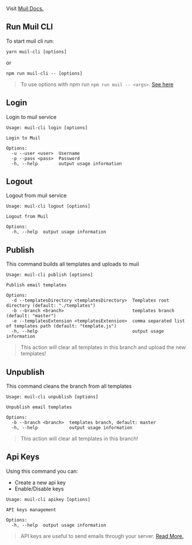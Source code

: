 Visit [Muil Docs.](https://docs.muil.io)

## Run Muil CLI

To start muil cli run:

```
yarn muil-cli [options]
```

or

```
npm run muil-cli -- [options]
```

> To use options with npm run `npm run muil -- <args>`. [See here](https://docs.npmjs.com/cli/run-script)

## Login

Login to muil service

```
Usage: muil-cli login [options]

Login to Muil

Options:
  -u --user <user>  Username
  -p --pass <pass>  Password
  -h, --help        output usage information
```

## Logout

Logout from muil service

```
Usage: muil-cli logout [options]

Logout from Muil

Options:
  -h, --help  output usage information
```

## Publish

This command builds all templates and uploads to muil

```
Usage: muil-cli publish [options]

Publish email templates

Options:
  -d --templatesDirectory <templatesDirectory>  Templates root directory (default: "./templates")
  -b --branch <branch>                          templates branch (default: "master")
  -e --templatesExtension <templatesExtension>  comma separated list of templates path (default: "template.js")
  -h, --help                                    output usage information
```

> This action will clear all templates in this branch and upload the new templates!

## Unpublish

This command cleans the branch from all templates

```
Usage: muil-cli unpublish [options]

Unpublish email templates

Options:
  -b --branch <branch>  templates branch, default: master
  -h, --help            output usage information
```

> This action will clear all templates in this branch!

## Api Keys

Using this command you can:

- Create a new api key
- Enable/Disable keys

```
Usage: muil-cli apikey [options]

API keys management

Options:
  -h, --help  output usage information
```

> API keys are useful to send emails through your server. [Read More.](api/authorization.md#authorized-request-using-api-key)
